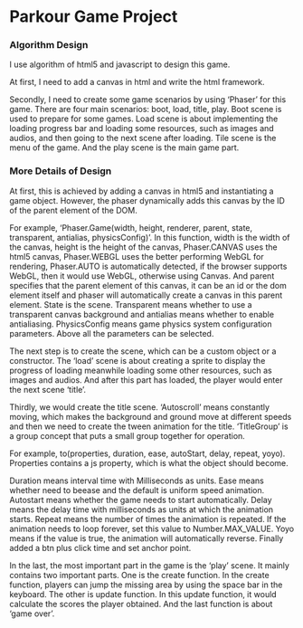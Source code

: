 # Parkour Game Project
### Algorithm Design
I use algorithm of html5 and javascript to design this game. 

At first, I need to add a canvas in html and write the html framework. 

Secondly, I need to create some game scenarios by using ‘Phaser’ for this game. There are four main scenarios: boot, load, title, play.
Boot scene is used to prepare for some games. Load scene is about implementing the loading progress bar and loading some resources, such as images and audios, and then going to the next scene after loading. Tile scene is the menu of the game. And the play scene is the main game part.

### More Details of Design
At first, this is achieved by adding a canvas in html5 and instantiating a game object. However, the phaser dynamically adds this canvas by the ID of the parent element of the DOM.

For example, ‘Phaser.Game(width, height, renderer, parent, state, transparent, antialias, physicsConfig)’. In this function, width is the width of the canvas, height is the height of the canvas, Phaser.CANVAS uses the html5 canvas, Phaser.WEBGL uses the better performing WebGL for rendering, Phaser.AUTO is automatically detected, if the browser supports WebGL, then it would use WebGL, otherwise using Canvas. And parent specifies that the parent element of this canvas, it can be an id or the dom element itself and phaser will automatically create a canvas in this parent element. State is the scene. Transparent means whether to use a transparent canvas background and antialias means whether to enable antialiasing. PhysicsConfig means game physics system configuration parameters. Above all the parameters can be selected.

The next step is to create the scene, which can be a custom object or a constructor. The ‘load’ scene is about creating a sprite to display the progress of loading meanwhile loading some other resources, such as images and audios. And after this part has loaded, the player would enter the next scene ‘title’.

Thirdly, we would create the title scene. ‘Autoscroll’ means constantly moving, which makes the background and ground move at different speeds and then we need to create the tween animation for the title. ‘TitleGroup’ is a group concept that puts a small group together for operation.

For example, to(properties, duration, ease, autoStart, delay, repeat, yoyo). Properties contains a js property, which is what the object should become.

Duration means interval time with Milliseconds as units. Ease means whether need to beease and the default is uniform speed animation. Autostart means whether the game needs to start automatically. Delay means the delay time with milliseconds as units at which the animation starts. Repeat means the number of times the animation is repeated. If the animation needs to loop forever, set this value to Number.MAX_VALUE. Yoyo means if the value is true, the animation will automatically reverse. Finally added a btn plus click time and set anchor point.

In the last, the most important part in the game is the ‘play’ scene. It mainly contains two important parts. One is the create function. In the create function, players can jump the missing area by using the space bar in the keyboard. The other is update function. In this update function, it would calculate the scores the player obtained. And the last function is about ‘game over’.
